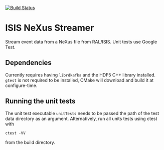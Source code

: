 [![Build Status](https://travis-ci.org/ScreamingUdder/isis_nexus_streamer.svg?branch=master)](https://travis-ci.org/ScreamingUdder/isis_nexus_streamer)

# ISIS NeXus Streamer
Stream event data from a NeXus file from RAL/ISIS.
Unit tests use Google Test.

## Dependencies
Currently requires having `librdkafka` and the HDF5 C++ library installed.
`gtest` is not required to be installed, CMake will download and build it at configure-time.

## Running the unit tests
The unit test executable `unitTests` needs to be passed the path of the test data directory as an argument.
Alternatively, run all units tests using ctest with
```
ctest -VV
```
from the build directory.
